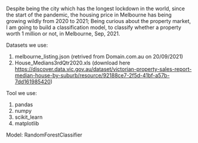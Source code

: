 Despite being the city which has the longest lockdown in the world, since the start of the pandemic, the housing price in Melbourne has being growing wildly from 2020 to 2021;
Being curious about the property market, I am going to build a classification model, to classify whether a property worth 1 million or not, in Melbourne, Sep, 2021.

Datasets we use: 
1. melbourne_listing.json (retrived from Domain.com.au on 20/09/2021)
2. House_Medians3rdQtr2020.xls (download here https://discover.data.vic.gov.au/dataset/victorian-property-sales-report-median-house-by-suburb/resource/92188ce7-2f5d-41bf-a57b-7dd161985420)

Tool we use:
1. pandas
2. numpy
3. scikit_learn
4. matplotlib

Model: RandomForestClassifier
